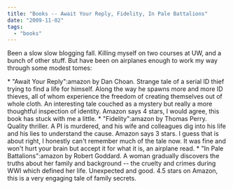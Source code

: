 ```yaml
---
title: "Books -- Await Your Reply, Fidelity, In Pale Battalions"
date: "2009-11-02"
tags: 
  - "books"
---
```


Been a slow slow blogging fall. Killing myself on two courses at UW, and a bunch of other stuff. But have been on airplanes enough to work my way through some modest tomes:

\* "Await Your Reply":amazon by Dan Choan. Strange tale of a serial ID thief trying to find a life for himself. Along the way he spawns more and more ID thieves, all of whom experience the freedom of creating themselves out of whole cloth. An interesting tale couched as a mystery but really a more thoughtful inspection of identity. Amazon says 4 stars, I would agree, this book has stuck with me a little. \* "Fidelity":amazon by Thomas Perry. Quality thriller. A PI is murdered, and his wife and colleagues dig into his life and his lies to understand the cause. Amazon says 3 stars. I guess that is about right, I honestly can't remember much of the tale now. It was fine and won't hurt your brain but accept it for what it is, an airplane read. \* "In Pale Battalions":amazon by Robert Goddard. A woman gradually discovers the truths about her family and background -- the cruelty and crimes during WWI which defined her life. Unexpected and good. 4.5 stars on Amazon, this is a very engaging tale of family secrets.
